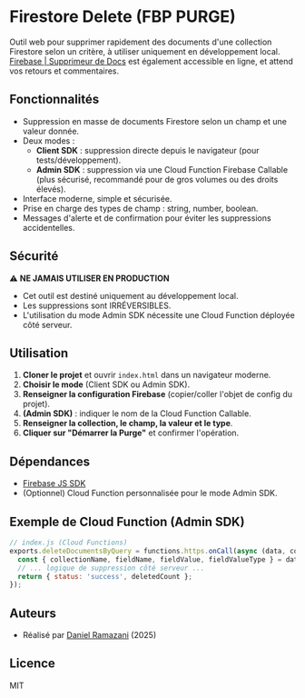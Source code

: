 # Firestore Delete (FBP PURGE)

Outil web pour supprimer rapidement des documents d'une collection Firestore selon un critère, à utiliser uniquement en développement local.
[Firebase | Supprimeur de Docs](https://firestore-delete.onrender.com/) est également accessible en ligne, et attend vos retours et commentaires.

## Fonctionnalités
- Suppression en masse de documents Firestore selon un champ et une valeur donnée.
- Deux modes :
  - **Client SDK** : suppression directe depuis le navigateur (pour tests/développement).
  - **Admin SDK** : suppression via une Cloud Function Firebase Callable (plus sécurisé, recommandé pour de gros volumes ou des droits élevés).
- Interface moderne, simple et sécurisée.
- Prise en charge des types de champ : string, number, boolean.
- Messages d'alerte et de confirmation pour éviter les suppressions accidentelles.

## Sécurité
⚠️ **NE JAMAIS UTILISER EN PRODUCTION**
- Cet outil est destiné uniquement au développement local.
- Les suppressions sont IRRÉVERSIBLES.
- L'utilisation du mode Admin SDK nécessite une Cloud Function déployée côté serveur.

## Utilisation
1. **Cloner le projet** et ouvrir `index.html` dans un navigateur moderne.
2. **Choisir le mode** (Client SDK ou Admin SDK).
3. **Renseigner la configuration Firebase** (copier/coller l'objet de config du projet).
4. **(Admin SDK)** : indiquer le nom de la Cloud Function Callable.
5. **Renseigner la collection, le champ, la valeur et le type**.
6. **Cliquer sur "Démarrer la Purge"** et confirmer l'opération.

## Dépendances
- [Firebase JS SDK](https://firebase.google.com/docs/web/setup)
- (Optionnel) Cloud Function personnalisée pour le mode Admin SDK.

## Exemple de Cloud Function (Admin SDK)
```js
// index.js (Cloud Functions)
exports.deleteDocumentsByQuery = functions.https.onCall(async (data, context) => {
  const { collectionName, fieldName, fieldValue, fieldValueType } = data;
  // ... logique de suppression côté serveur ...
  return { status: 'success', deletedCount };
});
```

## Auteurs
- Réalisé par [Daniel Ramazani](https://daniel-ramazani.onrender.com/) (2025)

## Licence
MIT
